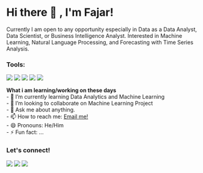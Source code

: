 # Hi there 👋 , I'm Fajar!
Currently I am open to any opportunity especially in Data as a Data Analyst, Data Scientist, or Business Intelligence Analyst. Interested in Machine Learning, Natural Language Processing, and Forecasting with Time Series Analysis. 

### Tools:
<p>
    <img src="https://img.shields.io/badge/python-3670A0?style=for-the-badge&logo=python&logoColor=ffdd54" />
    <img src="https://img.shields.io/badge/jupyter-%23FA0F00.svg?style=for-the-badge&logo=jupyter&logoColor=white" />
    <img src="https://img.shields.io/badge/Visual%20Studio%20Code-0078d7.svg?style=for-the-badge&logo=visual-studio-code&logoColor=white" />
    <img src="https://img.shields.io/badge/scikit--learn-%23F7931E.svg?style=for-the-badge&logo=scikit-learn&logoColor=white" />
    <img src="https://img.shields.io/badge/TensorFlow-%23FF6F00.svg?style=for-the-badge&logo=TensorFlow&logoColor=white" />
</p>

 <summary><strong>What i am learning/working on these days</strong></summary>
    - 🌱 I’m currently learning Data Analytics and Machine Learning </br>
    - 👯 I’m looking to collaborate on Machine Learning Project </br>
    - 💬 Ask me about anything.</br>
    - 📫 How to reach me: <a href="mailto:fajarteee@gmail.com">Email me!</a>  </br>
    - 😄 Pronouns: He/Him </br>
    - ⚡ Fun fact: ... </br>

### Let's connect!
<p>
    <a href="https://www.linkedin.com/in/fajartirtayasa/" target="blank"><img src="https://img.shields.io/badge/linkedin-%230077B5.svg?style=for-the-badge&logo=linkedin&logoColor=white" /></a>
    <a href="https://www.instagram.com/fatir2.0/" target="blank"><img src="https://img.shields.io/badge/Instagram-%23E4405F.svg?style=for-the-badge&logo=Instagram&logoColor=white" /></a>
    <a href="https://wa.me/6287705130430" target="blank"><img src="https://img.shields.io/badge/WhatsApp-25D366?style=for-the-badge&logo=whatsapp&logoColor=white" /></a>
</p>

<!--
**fajartirtayasa/fajartirtayasa** is a ✨ _special_ ✨ repository because its `README.md` (this file) appears on your GitHub profile.

Here are some ideas to get you started:

- 🔭 I’m currently working on ...
- 🌱 I’m currently learning ...
- 👯 I’m looking to collaborate on ...
- 🤔 I’m looking for help with ...
- 💬 Ask me about ...
- 📫 How to reach me: ...
- 😄 Pronouns: ...
- ⚡ Fun fact: ...
-->
